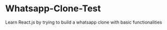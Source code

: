 # Whatsapp-Clone-Test
Learn React.js by trying to build a whatsapp clone with basic functionalities
